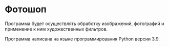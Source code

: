 # Фотошоп
Программа будет осуществлять обработку изображений, фотографий и применение к ним художественных фильтров.

Программа написана на языке программирования Python версии 3.9.
